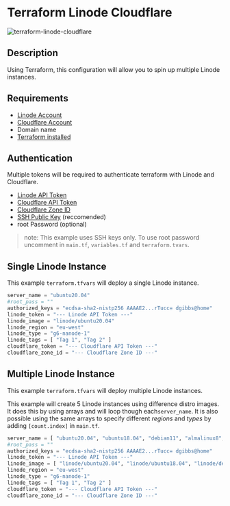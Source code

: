 # Terraform Linode Cloudflare

![terraform-linode-cloudflare](https://user-images.githubusercontent.com/4478206/144746465-3da65f8f-d522-4136-b8de-b44705f09752.png)

## Description

Using Terraform, this configuration will allow you to spin up multiple Linode instances.

## Requirements

- [Linode Account](https://linode.com)
- [Cloudflare Account](https://www.cloudflare.com/)
- Domain name
- [Terraform installed](https://learn.hashicorp.com/tutorials/terraform/install-cli)

## Authentication

Multiple tokens will be required to authenticate terraform with Linode and Cloudflare.

- [Linode API Token](https://www.linode.com/docs/guides/getting-started-with-the-linode-api/)
- [Cloudflare API Token](https://developers.cloudflare.com/api/tokens/create)
- [Cloudflare Zone ID](https://community.cloudflare.com/t/where-to-find-zone-id/132913)
- [SSH Public Key](https://www.linode.com/docs/guides/use-public-key-authentication-with-ssh) (reccomended)
- root Password (optional)

> note: This example uses SSH keys only. To use root password uncomment in `main.tf`, `variables.tf` and `terraform.tvars`.

## Single Linode Instance

This example `terraform.tfvars` will deploy a single Linode instance.

```terraform
server_name = "ubuntu20.04"
#root_pass = ""
authorized_keys = "ecdsa-sha2-nistp256 AAAAE2...rTucc= dgibbs@home"
linode_token = "--- Linode API Token ---"
linode_image = "linode/ubuntu20.04"
linode_region = "eu-west"
linode_type = "g6-nanode-1"
linode_tags = [ "Tag 1", "Tag 2" ]
cloudflare_token = "--- Cloudflare API Token ---"
cloudflare_zone_id = "--- Cloudflare Zone ID ---"
```

## Multiple Linode Instance

This example `terraform.tfvars` will deploy multiple Linode instances.

This example will create 5 Linode instances using difference distro images. It does this by using arrays and will loop though each`server_name`. It is also possible using the same arrays to specify different _regions_ and _types_ by adding `[count.index]` in `main.tf`.

```terraform
server_name = [ "ubuntu20.04", "ubuntu18.04", "debian11", "almalinux8", "centos7" ]
#root_pass = ""
authorized_keys = "ecdsa-sha2-nistp256 AAAAE2...rTucc= dgibbs@home"
linode_token = "--- Linode API Token ---"
linode_image = [ "linode/ubuntu20.04", "linode/ubuntu18.04", "linode/debian11", "linode/almalinux8", "linode/centos7" ]
linode_region = "eu-west"
linode_type = "g6-nanode-1"
linode_tags = [ "Tag 1", "Tag 2" ]
cloudflare_token = "--- Cloudflare API Token ---"
cloudflare_zone_id = "--- Cloudflare Zone ID ---"
```
